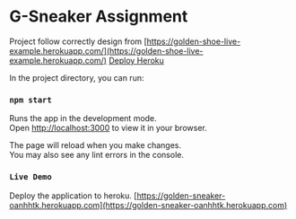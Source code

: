 # G-Sneaker Assignment

Project follow correctly design from [https://golden-shoe-live-example.herokuapp.com/](https://golden-shoe-live-example.herokuapp.com/)
[Deploy Heroku](https://golden-sneaker-oanhhtk.herokuapp.com/)

In the project directory, you can run:

### `npm start`

Runs the app in the development mode.\
Open [http://localhost:3000](http://localhost:3000) to view it in your browser.

The page will reload when you make changes.\
You may also see any lint errors in the console.

### `Live Demo`

Deploy the application to heroku.
[https://golden-sneaker-oanhhtk.herokuapp.com](https://golden-sneaker-oanhhtk.herokuapp.com)
